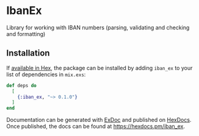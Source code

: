 # IbanEx

Library for working with IBAN numbers (parsing, validating and checking and formatting)

## Installation

If [available in Hex](https://hex.pm/docs/publish), the package can be installed
by adding `iban_ex` to your list of dependencies in `mix.exs`:

```elixir
def deps do
  [
    {:iban_ex, "~> 0.1.0"}
  ]
end
```

Documentation can be generated with [ExDoc](https://github.com/elixir-lang/ex_doc)
and published on [HexDocs](https://hexdocs.pm). Once published, the docs can
be found at <https://hexdocs.pm/iban_ex>.

